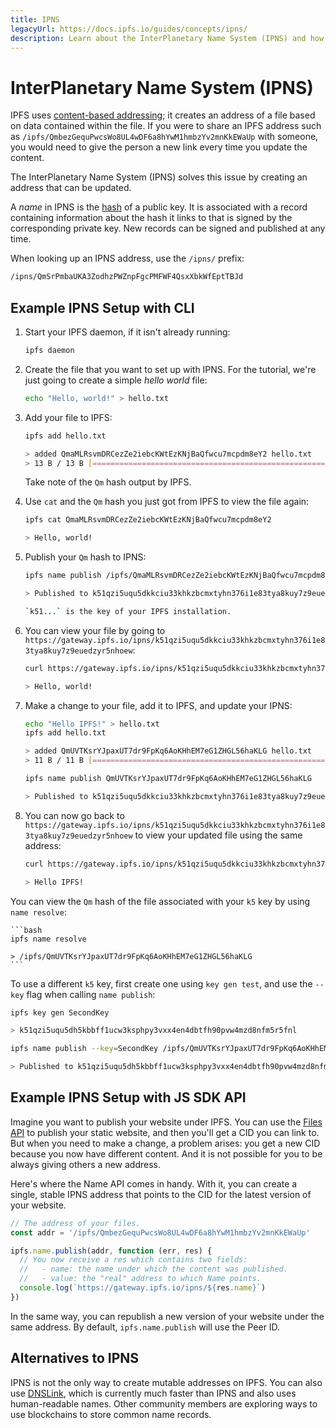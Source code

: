 ```yaml
---
title: IPNS
legacyUrl: https://docs.ipfs.io/guides/concepts/ipns/
description: Learn about the InterPlanetary Name System (IPNS) and how it can be used in conjunction with IPFS.
---
```


# InterPlanetary Name System (IPNS)

IPFS uses [content-based addressing](/concepts/content-addressing/); it creates an address of a file based on data contained within the file. If you were to share an IPFS address such as `/ipfs/QmbezGequPwcsWo8UL4wDF6a8hYwM1hmbzYv2mnKkEWaUp` with someone, you would need to give the person a new link every time you update the content.

The InterPlanetary Name System (IPNS) solves this issue by creating an address that can be updated.

A _name_ in IPNS is the [hash](/concepts/hashing) of a public key. It is associated with a record containing information about the hash it links to that is signed by the corresponding private key. New records can be signed and published at any time.

When looking up an IPNS address, use the `/ipns/` prefix:

```bash
/ipns/QmSrPmbaUKA3ZodhzPWZnpFgcPMFWF4QsxXbkWfEptTBJd
```

## Example IPNS Setup with CLI

1. Start your IPFS daemon, if it isn't already running:

    ```bash
    ipfs daemon
    ```

1. Create the file that you want to set up with IPNS. For the tutorial, we're just going to create a simple _hello world_ file:

    ```bash
    echo "Hello, world!" > hello.txt
    ```

1. Add your file to IPFS:

    ```bash
    ipfs add hello.txt

    > added QmaMLRsvmDRCezZe2iebcKWtEzKNjBaQfwcu7mcpdm8eY2 hello.txt
    > 13 B / 13 B [===================================================================] 100.00%
    ```
    
    Take note of the `Qm` hash output by IPFS. 

1. Use `cat` and the `Qm` hash you just got from IPFS to view the file again:

    ```bash
    ipfs cat QmaMLRsvmDRCezZe2iebcKWtEzKNjBaQfwcu7mcpdm8eY2

    > Hello, world!
    ``` 

1. Publish your `Qm` hash to IPNS:

    ```bash
    ipfs name publish /ipfs/QmaMLRsvmDRCezZe2iebcKWtEzKNjBaQfwcu7mcpdm8eY2

    > Published to k51qzi5uqu5dkkciu33khkzbcmxtyhn376i1e83tya8kuy7z9euedzyr5nhoew: /ipfs/QmaMLRsvmDRCezZe2iebcKWtEzKNjBaQfwcu7mcpdm8eY2

    `k51...` is the key of your IPFS installation.

1. You can view your file by going to `https://gateway.ipfs.io/ipns/k51qzi5uqu5dkkciu33khkzbcmxtyhn376i1e83tya8kuy7z9euedzyr5nhoew`:

    ```bash
    curl https://gateway.ipfs.io/ipns/k51qzi5uqu5dkkciu33khkzbcmxtyhn376i1e83tya8kuy7z9euedzyr5nhoew

    > Hello, world!
    ```

1. Make a change to your file, add it to IPFS, and update your IPNS:

    ```bash
    echo "Hello IPFS!" > hello.txt
    ipfs add hello.txt

    > added QmUVTKsrYJpaxUT7dr9FpKq6AoKHhEM7eG1ZHGL56haKLG hello.txt
    > 11 B / 11 B [=============================================================================================] 100.00%

    ipfs name publish QmUVTKsrYJpaxUT7dr9FpKq6AoKHhEM7eG1ZHGL56haKLG

    > Published to k51qzi5uqu5dkkciu33khkzbcmxtyhn376i1e83tya8kuy7z9euedzyr5nhoew: /ipfs/QmUVTKsrYJpaxUT7dr9FpKq6AoKHhEM7eG1ZHGL56haKLG
    ```
1. You can now go back to `https://gateway.ipfs.io/ipns/k51qzi5uqu5dkkciu33khkzbcmxtyhn376i1e83tya8kuy7z9euedzyr5nhoew` to view your updated file using the same address:

    ```bash
    curl https://gateway.ipfs.io/ipns/k51qzi5uqu5dkkciu33khkzbcmxtyhn376i1e83tya8kuy7z9euedzyr5nhoew
    
    > Hello IPFS!
    ```

You can view the `Qm` hash of the file associated with your `k5` key by using `name resolve`:

    ```bash
    ipfs name resolve

    > /ipfs/QmUVTKsrYJpaxUT7dr9FpKq6AoKHhEM7eG1ZHGL56haKLG
    ```

To use a different `k5` key, first create one using `key gen test`, and use the `--key` flag when calling `name publish`:

```bash
ipfs key gen SecondKey

> k51qzi5uqu5dh5kbbff1ucw3ksphpy3vxx4en4dbtfh90pvw4mzd8nfm5r5fnl

ipfs name publish --key=SecondKey /ipfs/QmUVTKsrYJpaxUT7dr9FpKq6AoKHhEM7eG1ZHGL56haKLG  

> Published to k51qzi5uqu5dh5kbbff1ucw3ksphpy3vxx4en4dbtfh90pvw4mzd8nfm5r5fnl: /ipfs/QmUVTKsrYJpaxUT7dr9FpKq6AoKHhEM7eG1ZHGL56haKLG
```

## Example IPNS Setup with JS SDK API

Imagine you want to publish your website under IPFS. You can use the [Files API](/concepts/file-systems/#mutable-file-system-mfs) to publish your static website, and then you'll get a CID you can link to. But when you need to make a change, a problem arises: you get a new CID because you now have different content. And it is not possible for you to be always giving others a new address.

Here's where the Name API comes in handy. With it, you can create a single, stable IPNS address that points to the CID for the latest version of your website.

```js
// The address of your files.
const addr = '/ipfs/QmbezGequPwcsWo8UL4wDF6a8hYwM1hmbzYv2mnKkEWaUp'

ipfs.name.publish(addr, function (err, res) {
  // You now receive a res which contains two fields:
  //   - name: the name under which the content was published.
  //   - value: the "real" address to which Name points.
  console.log(`https://gateway.ipfs.io/ipns/${res.name}`)
})
```

In the same way, you can republish a new version of your website under the same address. By default, `ipfs.name.publish` will use the Peer ID.

## Alternatives to IPNS

IPNS is not the only way to create mutable addresses on IPFS. You can also use [DNSLink](/concepts/dnslink/), which is currently much faster than IPNS and also uses human-readable names. Other community members are exploring ways to use blockchains to store common name records.
